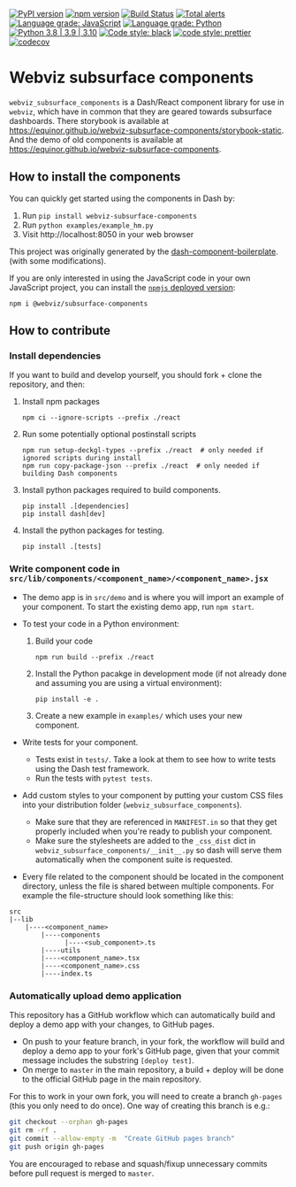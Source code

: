 [![PyPI version](https://badge.fury.io/py/webviz-subsurface-components.svg)](https://badge.fury.io/py/webviz-subsurface-components)
[![npm version](https://badge.fury.io/js/%40webviz%2Fsubsurface-components.svg)](https://badge.fury.io/js/%40webviz%2Fsubsurface-components)
[![Build Status](https://github.com/equinor/webviz-subsurface-components/workflows/webviz-subsurface-components/badge.svg)](https://github.com/equinor/webviz-subsurface-components/actions?query=branch%3Amaster)
[![Total alerts](https://img.shields.io/lgtm/alerts/g/equinor/webviz-subsurface-components.svg?logo=lgtm&logoWidth=18)](https://lgtm.com/projects/g/equinor/webviz-subsurface-components/alerts/)
[![Language grade: JavaScript](https://img.shields.io/lgtm/grade/javascript/g/equinor/webviz-subsurface-components.svg?logo=lgtm&logoWidth=18)](https://lgtm.com/projects/g/equinor/webviz-subsurface-components/context:javascript)
[![Language grade: Python](https://img.shields.io/lgtm/grade/python/g/equinor/webviz-subsurface-components.svg?logo=lgtm&logoWidth=18)](https://lgtm.com/projects/g/equinor/webviz-subsurface-components/context:python)
[![Python 3.8 | 3.9 | 3.10](https://img.shields.io/badge/python-3.8%20|%203.9%20|%203.10-blue.svg)](https://www.python.org/)
[![Code style: black](https://img.shields.io/badge/code%20style-black%20%28Python%29-000000.svg)](https://github.com/psf/black)
[![code style: prettier](https://img.shields.io/badge/code_style-prettier%20%28JavaScript%29-ff69b4.svg)](https://github.com/prettier/prettier)
[![codecov](https://codecov.io/gh/equinor/webviz-subsurface-components/branch/master/graph/badge.svg?token=TKBZPHQLU4)](https://codecov.io/gh/equinor/webviz-subsurface-components)

# Webviz subsurface components

`webviz_subsurface_components` is a Dash/React component library for use in `webviz`,
which have in common that they are geared towards subsurface dashboards. There storybook is available at https://equinor.github.io/webviz-subsurface-components/storybook-static.
And the demo of old components is available at https://equinor.github.io/webviz-subsurface-components.

## How to install the components

You can quickly get started using the components in Dash by:

1.  Run `pip install webviz-subsurface-components`
2.  Run `python examples/example_hm.py`
3.  Visit http://localhost:8050 in your web browser

This project was originally generated by the
[dash-component-boilerplate](https://github.com/plotly/dash-component-boilerplate).
(with some modifications).

If you are only interested in using the JavaScript code in your own JavaScript project,
you can install the [`npmjs` deployed version](https://www.npmjs.com/package/@webviz/subsurface-components):
```
npm i @webviz/subsurface-components
```
## How to contribute

### Install dependencies

If you want to build and develop yourself, you should fork + clone the repository, and
then:

1. Install npm packages
    ```
    npm ci --ignore-scripts --prefix ./react
    ```
2. Run some potentially optional postinstall scripts
    ```
    npm run setup-deckgl-types --prefix ./react  # only needed if ignored scripts during install
    npm run copy-package-json --prefix ./react  # only needed if building Dash components
    ```
3. Install python packages required to build components.
    ```
    pip install .[dependencies]
    pip install dash[dev]
    ```
4. Install the python packages for testing.
    ```
    pip install .[tests]
    ```

### Write component code in `src/lib/components/<component_name>/<component_name>.jsx`

- The demo app is in `src/demo` and is where you will import an example of your
  component. To start the existing demo app, run `npm start`.
- To test your code in a Python environment:
    1. Build your code
        ```
        npm run build --prefix ./react
        ```
    2. Install the Python pacakge in development mode (if not already done and
       assuming you are using a virtual environment):
        ```
        pip install -e .
        ```
    3. Create a new example in `examples/` which uses your new component.

-   Write tests for your component.
    -   Tests exist in `tests/`. Take a look at them to see how to write tests using
        the Dash test framework.
    -   Run the tests with `pytest tests`.

-   Add custom styles to your component by putting your custom CSS files into
    your distribution folder (`webviz_subsurface_components`).
    -   Make sure that they are referenced in `MANIFEST.in` so that they get
        properly included when you're ready to publish your component.
    -   Make sure the stylesheets are added to the `_css_dist` dict in
        `webviz_subsurface_components/__init__.py` so dash will serve them
        automatically when the component suite is requested.

- Every file related to the component should be located in the component directory, unless the file is shared between multiple components. For example the file-structure should look something like this:
```
src
|--lib
    |----<component_name>
        |----components
              |----<sub_component>.ts
        |----utils
        |----<component_name>.tsx
        |----<component_name>.css
        |----index.ts
```

### Automatically upload demo application

This repository has a GitHub workflow which can automatically build and deploy a demo
app with your changes, to GitHub pages.

- On push to your feature branch, in your fork, the workflow will build and deploy a
  demo app to your fork's GitHub page, given that your commit message includes the
  substring `[deploy test]`.
- On merge to `master` in the main repository, a build + deploy will be done to the
  official GitHub page in the main repository.

For this to work in your own fork, you will need to create a branch `gh-pages`
(this you only need to do once). One way of creating this branch is e.g.:
```bash
git checkout --orphan gh-pages
git rm -rf .
git commit --allow-empty -m  "Create GitHub pages branch"
git push origin gh-pages
```

You are encouraged to rebase and squash/fixup unnecessary commits before pull request is merged to `master`.
